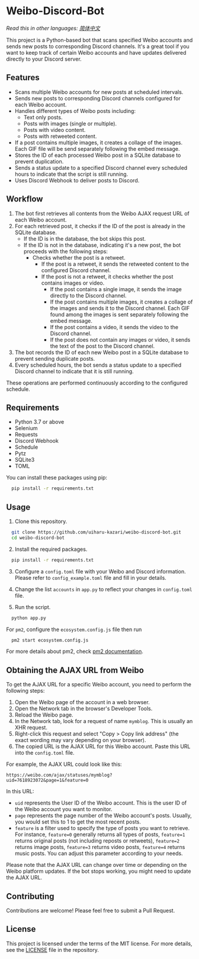 # Weibo-Discord-Bot

*Read this in other languages: [简体中文](README.zh-CN.md)*

This project is a Python-based bot that scans specified Weibo accounts and sends new posts to corresponding Discord channels. It's a great tool if you want to keep track of certain Weibo accounts and have updates delivered directly to your Discord server.

## Features

* Scans multiple Weibo accounts for new posts at scheduled intervals.
* Sends new posts to corresponding Discord channels configured for each Weibo account.
* Handles different types of Weibo posts including:
  * Text only posts.
  * Posts with images (single or multiple).
  * Posts with video content.
  * Posts with retweeted content.
* If a post contains multiple images, it creates a collage of the images. Each GIF file will be send separately following the embed message.
* Stores the ID of each processed Weibo post in a SQLite database to prevent duplication.
* Sends a status update to a specified Discord channel every scheduled hours to indicate that the script is still running.
* Uses Discord Webhook to deliver posts to Discord.

## Workflow

1. The bot first retrieves all contents from the Weibo AJAX request URL of each Weibo account.
2. For each retrieved post, it checks if the ID of the post is already in the SQLite database.
   * If the ID is in the database, the bot skips this post.
   * If the ID is not in the database, indicating it's a new post, the bot proceeds with the following steps:
     * Checks whether the post is a retweet.
       * If the post is a retweet, it sends the retweeted content to the configured Discord channel.
       * If the post is not a retweet, it checks whether the post contains images or video.
         * If the post contains a single image, it sends the image directly to the Discord channel.
         * If the post contains multiple images, it creates a collage of the images and sends it to the Discord channel. Each GIF found among the images is sent separately following the embed message.
         * If the post contains a video, it sends the video to the Discord channel.
         * If the post does not contain any images or video, it sends the text of the post to the Discord channel.
3. The bot records the ID of each new Weibo post in a SQLite database to prevent sending duplicate posts.
4. Every scheduled hours, the bot sends a status update to a specified Discord channel to indicate that it is still running.

These operations are performed continuously according to the configured schedule.

## Requirements

* Python 3.7 or above
* Selenium
* Requests
* Discord Webhook
* Schedule
* Pytz
* SQLite3
* TOML

You can install these packages using pip:
```bash
  pip install -r requirements.txt
```

## Usage

1. Clone this repository.

```bash
  git clone https://github.com/uiharu-kazari/weibo-discord-bot.git
  cd weibo-discord-bot
```

2. Install the required packages.

```bash
  pip install -r requirements.txt
```

3. Configure a `config.toml` file with your Weibo and Discord information. Please refer to `config_example.toml` file and fill in your details.

4. Change the list `accounts` in `app.py` to reflect your changes in `config.toml` file.
   
5. Run the script.

```bash
  python app.py
```

For `pm2`, configure the `ecosystem.config.js` file then run
```bash
  pm2 start ecosystem.config.js
```
For more details about pm2, check [pm2 documentation](https://pm2.keymetrics.io/docs/usage/quick-start/).

## Obtaining the AJAX URL from Weibo

To get the AJAX URL for a specific Weibo account, you need to perform the following steps:

1. Open the Weibo page of the account in a web browser.
2. Open the Network tab in the browser's Developer Tools.
3. Reload the Weibo page.
4. In the Network tab, look for a request of name `mymblog`. This is usually an XHR request.
5. Right-click this request and select "Copy > Copy link address" (the exact wording may vary depending on your browser).
6. The copied URL is the AJAX URL for this Weibo account. Paste this URL into the `config.toml` file.

For example, the AJAX URL could look like this: 

```url
https://weibo.com/ajax/statuses/mymblog?uid=7618923072&page=1&feature=0
```

In this URL:

* `uid` represents the User ID of the Weibo account. This is the user ID of the Weibo account you want to monitor.
* `page` represents the page number of the Weibo account's posts. Usually, you would set this to 1 to get the most recent posts.
* `feature` is a filter used to specify the type of posts you want to retrieve. For instance, `feature=0` generally returns all types of posts, `feature=1` returns original posts (not including reposts or retweets), `feature=2` returns image posts, `feature=3` returns video posts, `feature=4` returns music posts. You can adjust this parameter according to your needs.

Please note that the AJAX URL can change over time or depending on the Weibo platform updates. If the bot stops working, you might need to update the AJAX URL.


## Contributing
Contributions are welcome! Please feel free to submit a Pull Request.

## License

This project is licensed under the terms of the MIT license. For more details, see the [LICENSE](LICENSE) file in the repository.